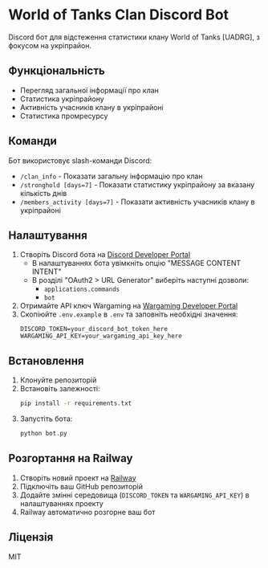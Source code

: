 # World of Tanks Clan Discord Bot

Discord бот для відстеження статистики клану World of Tanks [UADRG], з фокусом на укріпрайон.

## Функціональність

- Перегляд загальної інформації про клан
- Статистика укріпрайону
- Активність учасників клану в укріпрайоні
- Статистика промресурсу

## Команди

Бот використовує slash-команди Discord:

- `/clan_info` - Показати загальну інформацію про клан
- `/stronghold [days=7]` - Показати статистику укріпрайону за вказану кількість днів
- `/members_activity [days=7]` - Показати активність учасників клану в укріпрайоні

## Налаштування

1. Створіть Discord бота на [Discord Developer Portal](https://discord.com/developers/applications)
   - В налаштуваннях бота увімкніть опцію "MESSAGE CONTENT INTENT"
   - В розділі "OAuth2 > URL Generator" виберіть наступні дозволи:
     - `applications.commands`
     - `bot`
2. Отримайте API ключ Wargaming на [Wargaming Developer Portal](https://developers.wargaming.net/)
3. Скопіюйте `.env.example` в `.env` та заповніть необхідні значення:
   ```
   DISCORD_TOKEN=your_discord_bot_token_here
   WARGAMING_API_KEY=your_wargaming_api_key_here
   ```

## Встановлення

1. Клонуйте репозиторій
2. Встановіть залежності:
   ```bash
   pip install -r requirements.txt
   ```
3. Запустіть бота:
   ```bash
   python bot.py
   ```

## Розгортання на Railway

1. Створіть новий проект на [Railway](https://railway.app/)
2. Підключіть ваш GitHub репозиторій
3. Додайте змінні середовища (`DISCORD_TOKEN` та `WARGAMING_API_KEY`) в налаштуваннях проекту
4. Railway автоматично розгорне ваш бот

## Ліцензія

MIT 

